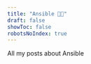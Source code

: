 ```yaml
---
title: "Ansible 👨‍💻"
draft: false
showToc: false
robotsNoIndex: true
---
```


 All my posts about Ansible
